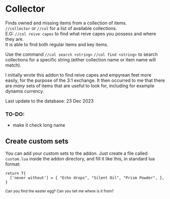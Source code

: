 # Collector

Finds owned and missing items from a collection of items.  
`//collector` or `//col` for a list of available collections.  
E.G: `//col reive capes` to find what reive capes you possess and where they are.  
It is able to find both regular items and key items.

Use the command `//col search <string>` `//col find <string>` to search collections for a specific string (either collection name or item name will match).

I initially wrote this addon to find reive capes and empyrean feet more easily, for the purpose of the 3:1 exchange.
It then occurred to me that there are *many* sets of items that are useful to look for, including for example dynamis currency.  


Last update to the database: 23 Dec 2023

### TO-DO:
- make it check long name

## Create custom sets
You can add your custom sets to the addon. Just create a file called `custom.lua` inside the addon directory, and fill it like this, in standard lua format:
```
return T{
  ['never without'] = { "Echo drops", "Silent Oil", "Prism Powder", },
}
```

<sub>Can you find the easter egg? Can you tell me where is it from?</sub>
